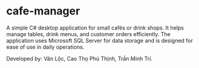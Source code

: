 # cafe-manager
A simple C# desktop application for small cafés or drink shops. It helps manage tables, drink menus, and customer orders efficiently. The application uses Microsoft SQL Server for data storage and is designed for ease of use in daily operations.

Developed by: Văn Lộc, Cao Thọ Phú Thịnh, Trần Minh Trí.
